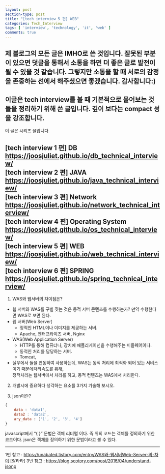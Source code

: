 ```yaml
---
layout: post
section-type: post
title: "[tech interview 5 편] WEB"
categories: Tech_Interview
tags: [ 'interview', 'technology', 'it', 'web' ]
comments: true
---
```



제 블로그의 모든 글은 IMHO로 쓴 것입니다.
잘못된 부분이 있으면 덧글을 통해서 소통을 하면 더 좋은 글로 발전이 될 수 있을 것 같습니다.
그렇지만 소통을 할 때 서로의 감정을 존중하는 선에서 해주셨으면 좋겠습니다.
감사합니다:)
---
이글은 tech interview를 볼 때 기본적으로 물어보는 것들을 정리하기 위해 쓴 글입니다.
깊이 보다는 compact 성을 강조합니다.
---
이 글은 시리즈 물입니다.

[tech interview 1 편] DB https://joosjuliet.github.io/db_technical_interview/  
[tech interview 2 편] JAVA https://joosjuliet.github.io/java_technical_interview/  
[tech interview 3 편] Network https://joosjuliet.github.io/network_technical_interview/  
[tech interview 4 편] Operating System
 https://joosjuliet.github.io/os_technical_interview/  
[tech interview 5 편] WEB https://joosjuliet.github.io/web_technical_interview/  
[tech interview 6 편] SPRING https://joosjuliet.github.io/spring_technical_interview/
---
1. WAS와 웹서버의 차이점은?
- 웹 서버와 WAS를 구별 짓는 것은 동적 서버 콘텐츠를 수행하는가? 만약 수행한다면 WAS로 보면 된다.
- 웹 서버(Web Server)
  - 정적인 HTML이나 이미지를 제공하는 서버.
  - Apache, 엔터프라이즈 서버, Nginx
- WAS(Web Application Server)
  - HTTP를 통해 컴퓨터나, 장치에 애플리케이션을 수행해주는 미들웨어이다.
  - 동적인 처리를 담당하는 서버.
  - Tomcat,
- 실무에서 둘을 연동하여 사용하는데, WAS는 동적 처리에 최적화 되어 있는 서비스이기 때문에처리속도를 위해,  
정적처리는 웹서버에서 처리를 하고, 동적 컨텐츠는 WAS에서 처리한다.


2. 개발시에 중요하다 생각하는 요소를 3가지 기술해 보시오.

3. json이란?
``` javascript
{
    data : 'data1',
    data2 : 'data2',
    ary_data : ['1', '2', '3', '4']
}
```
javascript에서 “{ }” 문법은 객체 리터럴 이다. 즉 위의 코드는 객체를 정의하기 위한 코드이다. json은 객체를 정의하기 위한 문법이라고 볼 수 있다.


---

1번 참고 :
https://unabated.tistory.com/entry/WAS와-웹서버Web-Server-의-차이 [랄라라]
3번 참고 : https://blog.seotory.com/post/2016/04/understand-jsonp
